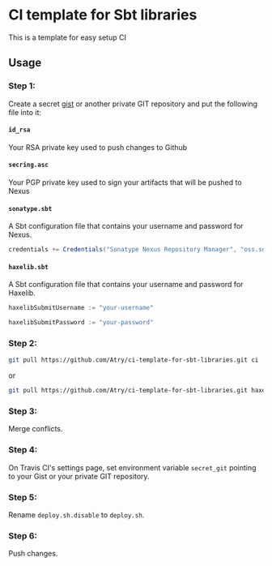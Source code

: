 # CI template for Sbt libraries

This is a template for easy setup CI

## Usage

### Step 1:

Create a secret [gist](https://gist.github.com/) or another private GIT repository and put the following file into it:

#### `id_rsa`

Your RSA private key used to push changes to Github

#### `secring.asc`

Your PGP private key used to sign your artifacts that will be pushed to Nexus

#### `sonatype.sbt`
A Sbt configuration file that contains your username and password for Nexus.
  
``` sbt
credentials += Credentials("Sonatype Nexus Repository Manager", "oss.sonatype.org", "your-username", "your-password")
```

#### `haxelib.sbt`

A Sbt configuration file that contains your username and password for Haxelib.
  
``` sbt
haxelibSubmitUsername := "your-username"

haxelibSubmitPassword := "your-password"
```

### Step 2:

``` bash
git pull https://github.com/Atry/ci-template-for-sbt-libraries.git ci
```

or 

``` bash
git pull https://github.com/Atry/ci-template-for-sbt-libraries.git haxe
```

### Step 3:

Merge conflicts.


### Step 4:

On Travis CI's settings page, set environment variable `secret_git` pointing to your Gist or your private GIT repository.

### Step 5:

Rename `deploy.sh.disable` to `deploy.sh`.

### Step 6:

Push changes.
